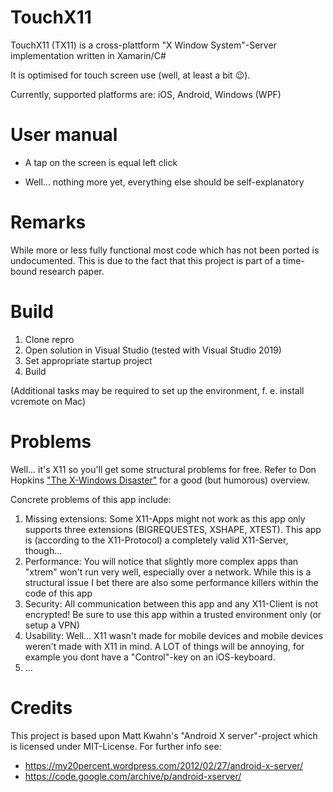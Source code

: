 # TouchX11 
TouchX11 (TX11) is a cross-plattform "X Window System"-Server implementation written in Xamarin/C#

It is optimised for touch screen use (well, at least a bit :wink:).

Currently, supported platforms are: iOS, Android, Windows (WPF)

# User manual 
- A tap on the screen is equal left click

- Well... nothing more yet, everything else should be self-explanatory

# Remarks
While more or less fully functional most code which has not been ported is undocumented. This is due to the fact that this project is part of a time-bound research paper.


# Build
1. Clone repro
2. Open solution in Visual Studio (tested with Visual Studio 2019)
3. Set appropriate startup project
4. Build

(Additional tasks may be required to set up the environment, f. e. install vcremote on Mac)

# Problems
Well... it's X11 so you'll get some structural problems for free. Refer to Don Hopkins ["The X-Windows Disaster"](https://medium.com/@donhopkins/the-x-windows-disaster-128d398ebd47) for a good (but humorous) overview.

Concrete problems of this app include:
1. Missing extensions: Some X11-Apps might not work as this app only supports three extensions (BIGREQUESTES, XSHAPE, XTEST). This app is (according to the X11-Protocol) a completely valid X11-Server, though...
2. Performance: You will notice that slightly more complex apps than "xtrem" won't run very well, especially over a network. While this is a structural issue I bet there are also some performance killers within the code of this app
3. Security: All communication between this app and any X11-Client is not encrypted! Be sure to use this app within a trusted environment only (or setup a VPN)
4. Usability: Well... X11 wasn't made for mobile devices and mobile devices weren't made with X11 in mind. A LOT of things will be annoying, for example you dont have a "Control"-key on an iOS-keyboard.
5. ...

# Credits
 This project is based upon Matt Kwahn's "Android X server"-project which is licensed under MIT-License.
For further info see:
- https://my20percent.wordpress.com/2012/02/27/android-x-server/
- https://code.google.com/archive/p/android-xserver/
